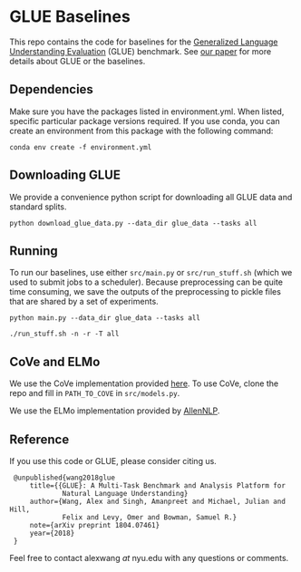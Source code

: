 # GLUE Baselines
This repo contains the code for baselines for the [Generalized Language Understanding Evaluation](https://gluebenchmark.com/) (GLUE) benchmark.
See [our paper](https://www.nyu.edu/projects/bowman/glue.pdf) for more details about GLUE or the baselines.

## Dependencies

Make sure you have the packages listed in environment.yml.
When listed, specific particular package versions required.
If you use conda, you can create an environment from this package with the following command:

```
conda env create -f environment.yml
```

## Downloading GLUE

We provide a convenience python script for downloading all GLUE data and standard splits.

```
python download_glue_data.py --data_dir glue_data --tasks all
```

## Running

To run our baselines, use either ``src/main.py`` or ``src/run_stuff.sh`` (which we used to submit jobs to a scheduler).
Because preprocessing can be quite time consuming, we save the outputs of the preprocessing to pickle files that are shared by a set of experiments.

```
python main.py --data_dir glue_data --tasks all
```

```
./run_stuff.sh -n -r -T all
```

## CoVe and ELMo

We use the CoVe implementation provided [here](https://github.com/salesforce/cove).
To use CoVe, clone the repo and fill in ``PATH_TO_COVE`` in ``src/models.py``.

We use the ELMo implementation provided by [AllenNLP](https://github.com/allenai/allennlp/blob/master/tutorials/how_to/elmo.md).

## Reference

If you use this code or GLUE, please consider citing us.

```
 @unpublished{wang2018glue
     title={{GLUE}: A Multi-Task Benchmark and Analysis Platform for
             Natural Language Understanding}
     author={Wang, Alex and Singh, Amanpreet and Michael, Julian and Hill,
             Felix and Levy, Omer and Bowman, Samuel R.}
     note={arXiv preprint 1804.07461}
     year={2018}
 }
```

Feel free to contact alexwang _at_ nyu.edu with any questions or comments.
